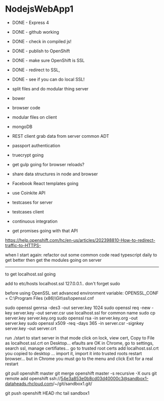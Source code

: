 ﻿# NodejsWebApp1

- DONE - Express 4
- DONE - github working
- DONE - check in compiled js!
- DONE - publish to OpenShift
- DONE - make sure OpenShift is SSL
- DONE - redirect to SSL, 
- DONE - see if you can do local SSL!
- split files and do modular thing server
- bower
- browser code
- modular files on client
- mongoDB
- REST client grab data from server common ADT
- passport authentication
- truecrypt going
- get gulp going for browser reloads?
- share data structures in node and browser
- Facebook React templates going

- use Coinkite API
- testcases for server
- testcases client
- continuous integration
- get promises going with that API

https://help.openshift.com/hc/en-us/articles/202398810-How-to-redirect-traffic-to-HTTPS-


when I start again:
	refactor out some common code
	read typescript daily to get better
	then get the modules going on server



-----------

to get localhost.ssl going

add to etc/hosts localhost.ssl 127.0.0.1.. don't forget sudo

before using OpenSSL set advanced environment variable:
OPENSSL_CONF = 
C:\Program Files (x86)\Git\ssl\openssl.cnf

sudo openssl genrsa -des3 -out server.key 1024
sudo openssl req -new -key server.key -out server.csr
  use localhost.ssl for common name
sudo cp server.key server.key.org
sudo openssl rsa -in server.key.org -out server.key
 sudo openssl x509 -req -days 365 -in server.csr -signkey server.key -out server.crt

run ./start to start server in that mode
click on lock, view cert, Copy to File as localhost.ssl.crt on Desktop... efaults are OK
in Chrome, go to settings, search ssl, manage certifiates...
go to trusted root certs
add localhost.ssl.crt you copied to desktop ... import it, 
import it into trusted roots
 restart browser... but in Chrome you must go to the menu and click Exit for a real restart




git pull openshift master
git merge openshift master -s recursive -X ours
git remote add openshift ssh://54e3a853e0b8cd03d40000c3@sandbox1-dataheads.rhcloud.com/~/git/sandbox1.git/


git push openshift HEAD
rhc tail sandbox1
